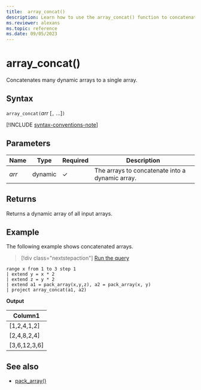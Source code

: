 ```yaml
---
title:  array_concat()
description: Learn how to use the array_concat() function to concatenate many dynamic arrays to a single array.
ms.reviewer: alexans
ms.topic: reference
ms.date: 09/05/2023
---
```

# array_concat()

Concatenates many dynamic arrays to a single array.

## Syntax

`array_concat(`*arr* [`,` ...]`)`

[!INCLUDE [syntax-conventions-note](../../includes/syntax-conventions-note.md)]

## Parameters

| Name | Type | Required | Description |
|--|--|--|--|
| *arr* | dynamic | &check; | The arrays to concatenate into a dynamic array.|

## Returns

Returns a dynamic array of all input arrays.

## Example

The following example shows concatenated arrays.

> [!div class="nextstepaction"]
> <a href="https://dataexplorer.azure.com/clusters/help/databases/Samples?query=H4sIAAAAAAAAA13LMQ6DMAxG4b1S7/CPBGUJnXsWZKUuEogkcj3EiMMTmCrWT+8JpYlR8ZW8IkAzXvgpF4TnYwdX5fSB4d2SHsOfbc3sZhQaForLSCJkXfXmN+dBw91h7vyK5Jmj4uIx5hRJOwrn4Q5bQXxcmgAAAA==" target="_blank">Run the query</a>

```kusto
range x from 1 to 3 step 1
| extend y = x * 2
| extend z = y * 2
| extend a1 = pack_array(x,y,z), a2 = pack_array(x, y)
| project array_concat(a1, a2)
```

**Output**

|Column1|
|---|
|[1,2,4,1,2]|
|[2,4,8,2,4]|
|[3,6,12,3,6]|

## See also

* [pack_array()](packarrayfunction.md)

